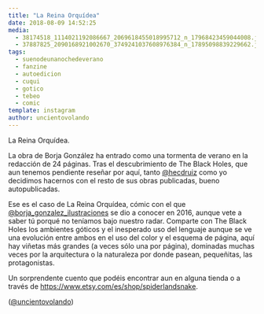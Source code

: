 ```yaml
---
title: "La Reina Orquídea"
date: 2018-08-09 14:52:25
media: 
  - 38174518_1114021192086667_2069618455018995712_n_17968423459044008.jpg
  - 37887825_2090168921002670_3749241037608976384_n_17895098839229662.jpg
tags: 
  - suenodeunanochedeverano
  - fanzine
  - autoedicion
  - cuqui
  - gotico
  - tebeo
  - comic
template: instagram
author: uncientovolando
---
```


La Reina Orquídea.

La obra de Borja González ha entrado como una tormenta de verano en la redacción de 24 páginas. Tras el descubrimiento de The Black Holes, que aun tenemos pendiente reseñar por aquí, tanto [@hecdruiz](https://instagram.com/hecdruiz) como yo decidimos hacernos con el resto de sus obras publicadas, bueno autopublicadas.

Ese es el caso de La Reina Orquídea, cómic con el que [@borja_gonzalez_ilustraciones](https://instagram.com/borja_gonzalez_ilustraciones) se dio a conocer en 2016, aunque vete a saber tú porqué no teníamos bajo nuestro radar. Comparte con The Black Holes los ambientes góticos y el inesperado uso del lenguaje aunque se ve una evolución entre ambos en el uso del color y el esquema de página, aquí hay viñetas más grandes (a veces sólo una por página), dominadas muchas veces por la arquitectura o la naturaleza por donde pasean, pequeñitas, las protagonistas.

Un sorprendente cuento que podéis encontrar aun en alguna tienda o a través de <https://www.etsy.com/es/shop/spiderlandsnake>.

([@uncientovolando](https://instagram.com/uncientovolando))
